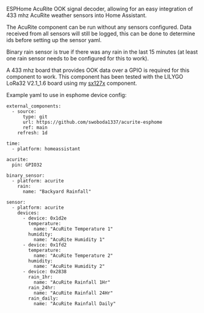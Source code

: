 ESPHome AcuRite OOK signal decoder, allowing for an easy integration of 433 mhz AcuRite weather sensors into Home Assistant.

The AcuRite component can be run without any sensors configured. Data received from all sensors will still be logged, this can be done to determine ids before setting up the sensor yaml.

Binary rain sensor is true if there was any rain in the last 15 minutes (at least one rain sensor needs to be configured for this to work).

A 433 mhz board that provides OOK data over a GPIO is required for this component to work. This component has been tested with the LILYGO LoRa32 V2.1_1.6 board using my [sx127x](https://github.com/swoboda1337/sx127x-esphome) component.

Example yaml to use in esphome device config:
    
    external_components:
      - source:
          type: git
          url: https://github.com/swoboda1337/acurite-esphome
          ref: main
        refresh: 1d
    
    time:
      - platform: homeassistant
    
    acurite:
      pin: GPIO32

    binary_sensor:
      - platform: acurite
        rain:
          name: "Backyard Rainfall"

    sensor:
      - platform: acurite
        devices:
          - device: 0x1d2e
            temperature:
              name: "AcuRite Temperature 1"
            humidity:
              name: "AcuRite Humidity 1"
          - device: 0x1fd2
            temperature:
              name: "AcuRite Temperature 2"
            humidity:
              name: "AcuRite Humidity 2"
          - device: 0x2838
            rain_1hr:
              name: "AcuRite Rainfall 1Hr"
            rain_24hr:
              name: "AcuRite Rainfall 24Hr"
            rain_daily:
              name: "AcuRite Rainfall Daily"

